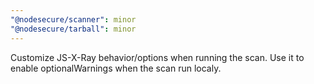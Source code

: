 ```yaml
---
"@nodesecure/scanner": minor
"@nodesecure/tarball": minor
---
```


Customize JS-X-Ray behavior/options when running the scan. Use it to enable optionalWarnings when the scan run localy.
